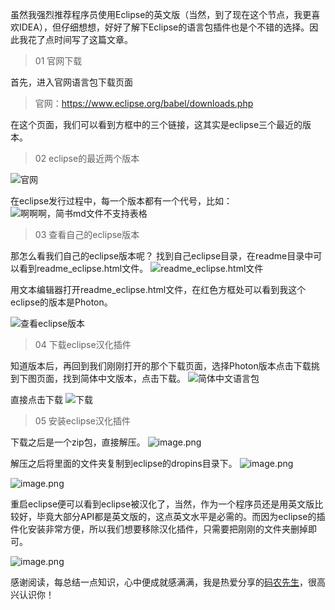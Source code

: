 虽然我强烈推荐程序员使用Eclipse的英文版（当然，到了现在这个节点，我更喜欢IDEA），但仔细想想，好好了解下Eclipse的语言包插件也是个不错的选择。因此我花了点时间写了这篇文章。

> 01 官网下载

首先，进入官网语言包下载页面
> 官网：https://www.eclipse.org/babel/downloads.php

在这个页面，我们可以看到方框中的三个链接，这其实是eclipse三个最近的版本。

> 02 eclipse的最近两个版本

![官网](https://upload-images.jianshu.io/upload_images/15803937-f98434ce05452da7.png?imageMogr2/auto-orient/strip%7CimageView2/2/w/1240)

在eclipse发行过程中，每一个版本都有一个代号，比如：
![啊啊啊，简书md文件不支持表格](https://upload-images.jianshu.io/upload_images/15803937-778dfe764353d4a3.png?imageMogr2/auto-orient/strip%7CimageView2/2/w/1240)

> 03 查看自己的eclipse版本

那怎么看我们自己的eclipse版本呢？
找到自己eclipse目录，在readme目录中可以看到readme_eclipse.html文件。
![readme_eclipse.html文件](https://upload-images.jianshu.io/upload_images/15803937-6ecace155885ffc9.png?imageMogr2/auto-orient/strip%7CimageView2/2/w/1240)

用文本编辑器打开readme_eclipse.html文件，在红色方框处可以看到我这个eclipse的版本是Photon。

![查看eclipse版本](https://upload-images.jianshu.io/upload_images/15803937-b1a903ad64a19553.png?imageMogr2/auto-orient/strip%7CimageView2/2/w/1240)

> 04 下载eclipse汉化插件

知道版本后，再回到我们刚刚打开的那个下载页面，选择Photon版本点击下载挑到下图页面，找到简体中文版本，点击下载。
![简体中文语言包](https://upload-images.jianshu.io/upload_images/15803937-2dc3381283ad7170.png?imageMogr2/auto-orient/strip%7CimageView2/2/w/1240)

直接点击下载
![下载](https://upload-images.jianshu.io/upload_images/15803937-173dbf9c7b838126.png?imageMogr2/auto-orient/strip%7CimageView2/2/w/1240)

> 05 安装eclipse汉化插件

下载之后是一个zip包，直接解压。
![image.png](https://upload-images.jianshu.io/upload_images/15803937-4f40ab03d0789eda.png?imageMogr2/auto-orient/strip%7CimageView2/2/w/1240)

解压之后将里面的文件夹复制到eclipse的dropins目录下。
![image.png](https://upload-images.jianshu.io/upload_images/15803937-b53752ea8dad695b.png?imageMogr2/auto-orient/strip%7CimageView2/2/w/1240)

![image.png](https://upload-images.jianshu.io/upload_images/15803937-746516e4a41375a0.png?imageMogr2/auto-orient/strip%7CimageView2/2/w/1240)

重启eclipse便可以看到eclipse被汉化了，当然，作为一个程序员还是用英文版比较好，毕竟大部分API都是英文版的，这点英文水平是必需的。而因为eclipse的插件化安装非常方便，所以我们想要移除汉化插件，只需要把刚刚的文件夹删掉即可。

![image.png](https://upload-images.jianshu.io/upload_images/15803937-1777b4c0bbc8e51a.png?imageMogr2/auto-orient/strip%7CimageView2/2/w/1240)

感谢阅读，每总结一点知识，心中便成就感满满，我是热爱分享的[码农先生](https://github.com/MiracleTaoTao)，很高兴认识你！


